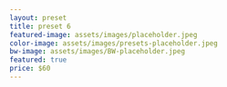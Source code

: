 ```yaml
---
layout: preset
title: preset 6
featured-image: assets/images/placeholder.jpeg
color-image: assets/images/presets-placeholder.jpeg
bw-image: assets/images/BW-placeholder.jpeg
featured: true
price: $60
---
```

